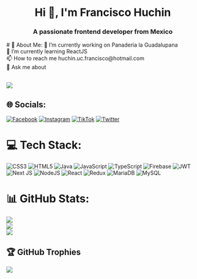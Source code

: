 <h1 align="center">Hi 👋, I'm Francisco Huchin</h1>
<h3 align="center">A passionate frontend developer from Mexico</h3>
# 💫 About Me:
🔭 I’m currently working on Panaderia la Guadalupana<br>🌱 I’m currently learning ReactJS<br>📫 How to reach me huchin.uc.francisco@hotmail.com<br>💬 Ask me about

\
![](https://komarev.com/ghpvc/?username=franciscohuchinuc&style=flat-square)

## 🌐 Socials:
[![Facebook](https://img.shields.io/badge/Facebook-%231877F2.svg?logo=Facebook&logoColor=white)](https://facebook.com/Francisco.HuchinUc) [![Instagram](https://img.shields.io/badge/Instagram-%23E4405F.svg?logo=Instagram&logoColor=white)](https://instagram.com/francisco_huchin) [![TikTok](https://img.shields.io/badge/TikTok-%23000000.svg?logo=TikTok&logoColor=white)](https://tiktok.com/@frxndev) [![Twitter](https://img.shields.io/badge/Twitter-%231DA1F2.svg?logo=Twitter&logoColor=white)](https://twitter.com/frxndev) 

# 💻 Tech Stack:
![CSS3](https://img.shields.io/badge/css3-%231572B6.svg?style=for-the-badge&logo=css3&logoColor=white) ![HTML5](https://img.shields.io/badge/html5-%23E34F26.svg?style=for-the-badge&logo=html5&logoColor=white) ![Java](https://img.shields.io/badge/java-%23ED8B00.svg?style=for-the-badge&logo=java&logoColor=white) ![JavaScript](https://img.shields.io/badge/javascript-%23323330.svg?style=for-the-badge&logo=javascript&logoColor=%23F7DF1E) ![TypeScript](https://img.shields.io/badge/typescript-%23007ACC.svg?style=for-the-badge&logo=typescript&logoColor=white) ![Firebase](https://img.shields.io/badge/firebase-%23039BE5.svg?style=for-the-badge&logo=firebase) ![JWT](https://img.shields.io/badge/JWT-black?style=for-the-badge&logo=JSON%20web%20tokens) ![Next JS](https://img.shields.io/badge/Next-black?style=for-the-badge&logo=next.js&logoColor=white) ![NodeJS](https://img.shields.io/badge/node.js-6DA55F?style=for-the-badge&logo=node.js&logoColor=white) ![React](https://img.shields.io/badge/react-%2320232a.svg?style=for-the-badge&logo=react&logoColor=%2361DAFB) ![Redux](https://img.shields.io/badge/redux-%23593d88.svg?style=for-the-badge&logo=redux&logoColor=white) ![MariaDB](https://img.shields.io/badge/MariaDB-003545?style=for-the-badge&logo=mariadb&logoColor=white) ![MySQL](https://img.shields.io/badge/mysql-%2300f.svg?style=for-the-badge&logo=mysql&logoColor=white)
# 📊 GitHub Stats:
![](https://github-readme-stats.vercel.app/api?username=frxndev&theme=react&hide_border=true&include_all_commits=false&count_private=false)<br/>
![](https://github-readme-streak-stats.herokuapp.com/?user=frxndev&theme=react&hide_border=true)<br/>
![](https://github-readme-stats.vercel.app/api/top-langs/?username=frxndev&theme=react&hide_border=true&include_all_commits=false&count_private=false&layout=compact)

## 🏆 GitHub Trophies
![](https://github-profile-trophy.vercel.app/?username=frxndev&theme=discord&no-frame=true&no-bg=true&margin-w=4)

